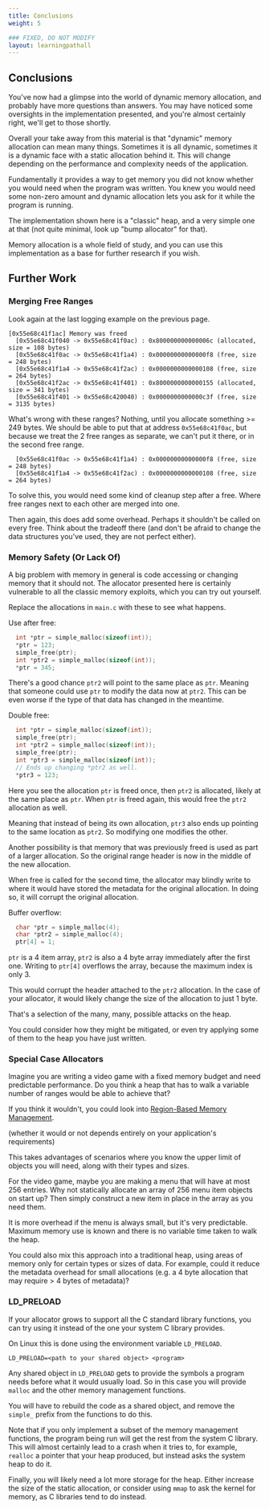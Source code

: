 ```yaml
---
title: Conclusions
weight: 5

### FIXED, DO NOT MODIFY
layout: learningpathall
---
```


## Conclusions

You've now had a glimpse into the world of dynamic memory allocation, and
probably have more questions than answers. You may have noticed some oversights
in the implementation presented, and you're almost certainly right, we'll get to
those shortly.

Overall your take away from this material is that "dynamic" memory allocation
can mean many things. Sometimes it is all dynamic, sometimes it is a dynamic
face with a static allocation behind it. This will change depending on the
performance and complexity needs of the application.

Fundamentally it provides a way to get memory you did not know whether you would
need when the program was written. You knew you would need some non-zero amount
and dynamic allocation lets you ask for it while the program is running.

The implementation shown here is a "classic" heap, and a very simple one at that
(not quite minimal, look up "bump allocator" for that).

Memory allocation is a whole field of study, and you can use this implementation
as a base for further research if you wish.

## Further Work

### Merging Free Ranges

Look again at the last logging example on the previous page.

```text
[0x55e68c41f1ac] Memory was freed
  [0x55e68c41f040 -> 0x55e68c41f0ac) : 0x800000000000006c (allocated, size = 108 bytes)
  [0x55e68c41f0ac -> 0x55e68c41f1a4) : 0x00000000000000f8 (free, size = 248 bytes)
  [0x55e68c41f1a4 -> 0x55e68c41f2ac) : 0x0000000000000108 (free, size = 264 bytes)
  [0x55e68c41f2ac -> 0x55e68c41f401) : 0x8000000000000155 (allocated, size = 341 bytes)
  [0x55e68c41f401 -> 0x55e68c420040) : 0x0000000000000c3f (free, size = 3135 bytes)
```

What's wrong with these ranges? Nothing, until you allocate something >= 249
bytes. We should be able to put that at address `0x55e68c41f0ac`, but because
we treat the 2 free ranges as separate, we can't put it there, or in the second
free range.

```text
  [0x55e68c41f0ac -> 0x55e68c41f1a4) : 0x00000000000000f8 (free, size = 248 bytes)
  [0x55e68c41f1a4 -> 0x55e68c41f2ac) : 0x0000000000000108 (free, size = 264 bytes)
```

To solve this, you would need some kind of cleanup step after a free. Where
free ranges next to each other are merged into one.

Then again, this does add some overhead. Perhaps it shouldn't be called on every
free. Think about the tradeoff there (and don't be afraid to change the data
structures you've used, they are not perfect either).

### Memory Safety (Or Lack Of)

A big problem with memory in general is code accessing or changing memory that
it should not. The allocator presented here is certainly vulnerable to all the
classic memory exploits, which you can try out yourself.

Replace the allocations in `main.c` with these to see what happens.

Use after free:
```C
  int *ptr = simple_malloc(sizeof(int));
  *ptr = 123;
  simple_free(ptr);
  int *ptr2 = simple_malloc(sizeof(int));
  *ptr = 345;
```

There's a good chance `ptr2` will point to the same place as `ptr`. Meaning that
someone could use `ptr` to modify the data now at `ptr2`. This can be even worse
if the type of that data has changed in the meantime.

Double free:
```C
  int *ptr = simple_malloc(sizeof(int));
  simple_free(ptr);
  int *ptr2 = simple_malloc(sizeof(int));
  simple_free(ptr);
  int *ptr3 = simple_malloc(sizeof(int));
  // Ends up changing *ptr2 as well.
  *ptr3 = 123;
```

Here you see the allocation `ptr` is freed once, then `ptr2` is allocated, likely
at the same place as `ptr`. When `ptr` is freed again, this would free the `ptr2`
allocation as well.

Meaning that instead of being its own allocation, `ptr3` also ends up pointing
to the same location as `ptr2`. So modifying one modifies the other.

Another possibility is that memory that was previously freed is used as part of
a larger allocation. So the original range header is now in the middle of the
new allocation.

When free is called for the second time, the allocator may blindly write to where
it would have stored the metadata for the original allocation. In doing so, it will
corrupt the original allocation.

Buffer overflow:
```C
  char *ptr = simple_malloc(4);
  char *ptr2 = simple_malloc(4);
  ptr[4] = 1;
```

`ptr` is a 4 item array, `ptr2` is also a 4 byte array immediately after the
first one. Writing to `ptr[4]` overflows the array, because the maximum index
is only 3.

This would corrupt the header attached to the `ptr2` allocation. In the case
of your allocator, it would likely change the size of the allocation to just 1
byte.

That's a selection of the many, many, possible attacks on the heap.

You could consider how they might be mitigated, or even try applying some of
them to the heap you have just written.

### Special Case Allocators

Imagine you are writing a video game with a fixed memory budget and need
predictable performance. Do you think a heap that has to walk a variable number
of ranges would be able to achieve that?

If you think it wouldn't, you could look into
[Region-Based Memory Management](https://en.wikipedia.org/wiki/Region-based_memory_management).

(whether it would or not depends entirely on your application's requirements)

This takes advantages of scenarios where you know the upper limit of objects you
will need, along with their types and sizes.

For the video game, maybe you are making a menu that will have at most 256
entries. Why not statically allocate an array of 256 menu item objects on start
up? Then simply construct a new item in place in the array as you need them.

It is more overhead if the menu is always small, but it's very predictable.
Maximum memory use is known and there is no variable time taken to walk the heap.

You could also mix this approach into a traditional heap, using areas of memory
only for certain types or sizes of data. For example, could it reduce the metadata
overhead for small allocations (e.g. a 4 byte allocation that may require > 4 bytes of
metadata)?

### LD_PRELOAD

If your allocator grows to support all the C standard library functions, you
can try using it instead of the one your system C library provides.

On Linux this is done using the environment variable `LD_PRELOAD`.

```
LD_PRELOAD=<path to your shared object> <program>
```

Any shared object in `LD_PRELOAD` gets to provide the symbols a program needs
before what it would usually load. So in this case you will provide `malloc`
and the other memory management functions.

You will have to rebuild the code as a shared object, and remove the `simple_`
prefix from the functions to do this.

Note that if you only implement a subset of the memory management functions,
the program being run will get the rest from the system C library. This will
almost certainly lead to a crash when it tries to, for example, `realloc` a
pointer that your heap produced, but instead asks the system heap to do it.

Finally, you will likely need a lot more storage for the heap. Either increase
the size of the static allocation, or consider using `mmap` to ask the kernel
for memory, as C libraries tend to do instead.